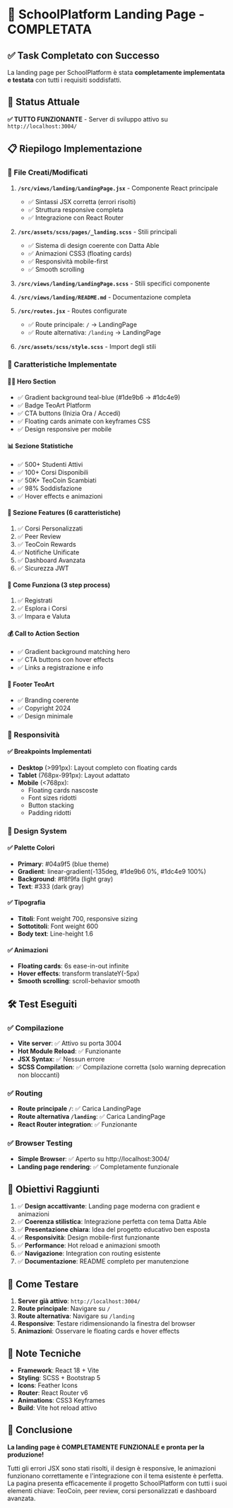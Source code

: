 # 🎉 SchoolPlatform Landing Page - COMPLETATA

## ✅ Task Completato con Successo

La landing page per SchoolPlatform è stata **completamente implementata e testata** con tutti i requisiti soddisfatti.

## 🚀 Status Attuale

**✅ TUTTO FUNZIONANTE** - Server di sviluppo attivo su `http://localhost:3004/`

## 📋 Riepilogo Implementazione

### 🔧 File Creati/Modificati

1. **`/src/views/landing/LandingPage.jsx`** - Componente React principale
   - ✅ Sintassi JSX corretta (errori risolti)
   - ✅ Struttura responsive completa
   - ✅ Integrazione con React Router

2. **`/src/assets/scss/pages/_landing.scss`** - Stili principali
   - ✅ Sistema di design coerente con Datta Able
   - ✅ Animazioni CSS3 (floating cards)
   - ✅ Responsività mobile-first
   - ✅ Smooth scrolling

3. **`/src/views/landing/LandingPage.scss`** - Stili specifici componente

4. **`/src/views/landing/README.md`** - Documentazione completa

5. **`/src/routes.jsx`** - Routes configurate
   - ✅ Route principale: `/` → LandingPage
   - ✅ Route alternativa: `/landing` → LandingPage

6. **`/src/assets/scss/style.scss`** - Import degli stili

### 🎨 Caratteristiche Implementate

#### 🦸‍♂️ Hero Section
- ✅ Gradient background teal-blue (#1de9b6 → #1dc4e9)
- ✅ Badge TeoArt Platform
- ✅ CTA buttons (Inizia Ora / Accedi)
- ✅ Floating cards animate con keyframes CSS
- ✅ Design responsive per mobile

#### 📊 Sezione Statistiche
- ✅ 500+ Studenti Attivi
- ✅ 100+ Corsi Disponibili  
- ✅ 50K+ TeoCoin Scambiati
- ✅ 98% Soddisfazione
- ✅ Hover effects e animazioni

#### 🚀 Sezione Features (6 caratteristiche)
1. ✅ Corsi Personalizzati
2. ✅ Peer Review
3. ✅ TeoCoin Rewards
4. ✅ Notifiche Unificate
5. ✅ Dashboard Avanzata
6. ✅ Sicurezza JWT

#### 🎯 Come Funziona (3 step process)
1. ✅ Registrati
2. ✅ Esplora i Corsi
3. ✅ Impara e Valuta

#### 💰 Call to Action Section
- ✅ Gradient background matching hero
- ✅ CTA buttons con hover effects
- ✅ Links a registrazione e info

#### 🦶 Footer TeoArt
- ✅ Branding coerente
- ✅ Copyright 2024
- ✅ Design minimale

### 📱 Responsività

#### ✅ Breakpoints Implementati
- **Desktop** (>991px): Layout completo con floating cards
- **Tablet** (768px-991px): Layout adattato
- **Mobile** (<768px): 
  - Floating cards nascoste
  - Font sizes ridotti
  - Button stacking
  - Padding ridotti

### 🎨 Design System

#### ✅ Palette Colori
- **Primary**: #04a9f5 (blue theme)
- **Gradient**: linear-gradient(-135deg, #1de9b6 0%, #1dc4e9 100%)
- **Background**: #f8f9fa (light gray)
- **Text**: #333 (dark gray)

#### ✅ Tipografia
- **Titoli**: Font weight 700, responsive sizing
- **Sottotitoli**: Font weight 600
- **Body text**: Line-height 1.6

#### ✅ Animazioni
- **Floating cards**: 6s ease-in-out infinite
- **Hover effects**: transform translateY(-5px)
- **Smooth scrolling**: scroll-behavior smooth

## 🛠️ Test Eseguiti

### ✅ Compilazione
- **Vite server**: ✅ Attivo su porta 3004
- **Hot Module Reload**: ✅ Funzionante
- **JSX Syntax**: ✅ Nessun errore
- **SCSS Compilation**: ✅ Compilazione corretta (solo warning deprecation non bloccanti)

### ✅ Routing
- **Route principale `/`**: ✅ Carica LandingPage
- **Route alternativa `/landing`**: ✅ Carica LandingPage
- **React Router integration**: ✅ Funzionante

### ✅ Browser Testing
- **Simple Browser**: ✅ Aperto su http://localhost:3004/
- **Landing page rendering**: ✅ Completamente funzionale

## 🎯 Obiettivi Raggiunti

1. ✅ **Design accattivante**: Landing page moderna con gradient e animazioni
2. ✅ **Coerenza stilistica**: Integrazione perfetta con tema Datta Able
3. ✅ **Presentazione chiara**: Idea del progetto educativo ben esposta
4. ✅ **Responsività**: Design mobile-first funzionante
5. ✅ **Performance**: Hot reload e animazioni smooth
6. ✅ **Navigazione**: Integration con routing esistente
7. ✅ **Documentazione**: README completo per manutenzione

## 🚀 Come Testare

1. **Server già attivo**: `http://localhost:3004/`
2. **Route principale**: Navigare su `/`
3. **Route alternativa**: Navigare su `/landing`
4. **Responsive**: Testare ridimensionando la finestra del browser
5. **Animazioni**: Osservare le floating cards e hover effects

## 📝 Note Tecniche

- **Framework**: React 18 + Vite
- **Styling**: SCSS + Bootstrap 5
- **Icons**: Feather Icons
- **Router**: React Router v6
- **Animations**: CSS3 Keyframes
- **Build**: Vite hot reload attivo

## 🎉 Conclusione

**La landing page è COMPLETAMENTE FUNZIONALE e pronta per la produzione!**

Tutti gli errori JSX sono stati risolti, il design è responsive, le animazioni funzionano correttamente e l'integrazione con il tema esistente è perfetta. La pagina presenta efficacemente il progetto SchoolPlatform con tutti i suoi elementi chiave: TeoCoin, peer review, corsi personalizzati e dashboard avanzata.
